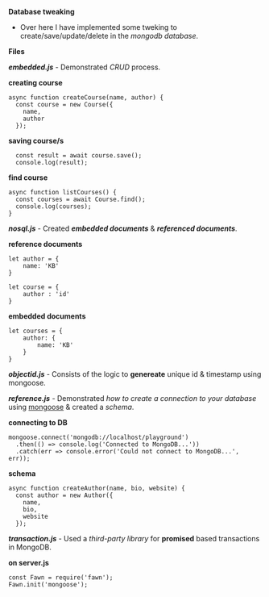 **Database tweaking** 
- Over here I have implemented some tweking to create/save/update/delete in the *mongodb database*.

**Files**

***embedded.js*** - Demonstrated *CRUD* process.

**creating course**
```
async function createCourse(name, author) {
  const course = new Course({
    name, 
    author
  }); 
```

**saving course/s**
```
  const result = await course.save();
  console.log(result);
```

**find course**
```
async function listCourses() { 
  const courses = await Course.find();
  console.log(courses);
}
```


***nosql.js*** - Created ***embedded documents*** & ***referenced documents***. 

**reference documents**
```
let author = {
    name: 'KB'
}

let course = {
    author : 'id'
}
```

**embedded documents**
```
let courses = {
    author: {
        name: 'KB'
    }
}
```


***objectid.js*** - Consists of the logic to **genereate** unique id & timestamp using mongoose.


***reference.js*** - Demonstrated *how to create a connection to your database* using [mongoose](https://mongoosejs.com/) & created a *schema*.

**connecting to DB**
```
mongoose.connect('mongodb://localhost/playground')
  .then(() => console.log('Connected to MongoDB...'))
  .catch(err => console.error('Could not connect to MongoDB...', err));
```

**schema**
```
async function createAuthor(name, bio, website) { 
  const author = new Author({
    name, 
    bio, 
    website 
  });
```


***transaction.js*** - Used a *third-party library* for **promised** based transactions in MongoDB.

**on server.js**
```
const Fawn = require('fawn');
Fawn.init('mongoose');
```